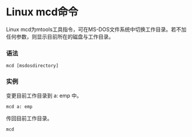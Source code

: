 
# Linux mcd命令



Linux mcd为mtools工具指令，可在MS-DOS文件系统中切换工作目录。若不加任何参数，则显示目前所在的磁盘与工作目录。

### 语法

```
mcd [msdosdirectory]
```

### 实例

变更目前工作目录到 a: emp 中。

```
mcd a: emp
```

传回目前工作目录。

```
mcd
```



